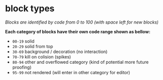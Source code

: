 # block types
*Blocks are identified by code from 0 to 100 (with space left for new blocks)*

**Each category of blocks have their own code range shown as bellow:**
- `00-19` solid
- `20-29` solid from top
- `30-69` background / decoration (no interaction)
- `70-79` kill on colision (spikes)
- `80-94` other and overflowed category (kind of potential more future proofing)
- `95-99` not rendered (will enter in other category for editor)